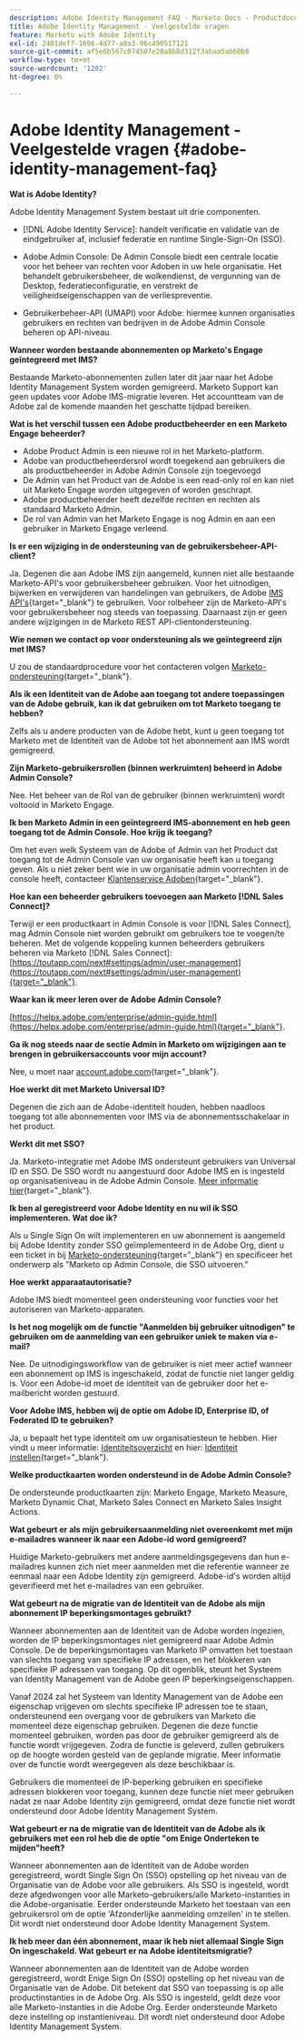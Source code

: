 ```yaml
---
description: Adobe Identity Management FAQ - Marketo Docs - Productdocumentatie
title: Adobe Identity Management - Veelgestelde vragen
feature: Marketo with Adobe Identity
exl-id: 2401def7-1696-4d77-a8a3-96c490517121
source-git-commit: af5e6b567c074507e20a8b8d312f3abaa5ab60b0
workflow-type: tm+mt
source-wordcount: '1202'
ht-degree: 0%

---
```


# Adobe Identity Management - Veelgestelde vragen {#adobe-identity-management-faq}

**Wat is Adobe Identity?**

Adobe Identity Management System bestaat uit drie componenten.

* [!DNL Adobe Identity Service]: handelt verificatie en validatie van de eindgebruiker af, inclusief federatie en runtime Single-Sign-On (SSO).

* Adobe Admin Console: De Admin Console biedt een centrale locatie voor het beheer van rechten voor Adoben in uw hele organisatie. Het behandelt gebruikersbeheer, de wolkendienst, de vergunning van de Desktop, federatieconfiguratie, en verstrekt de veiligheidseigenschappen van de verliespreventie.

* Gebruikerbeheer-API (UMAPI) voor Adobe: hiermee kunnen organisaties gebruikers en rechten van bedrijven in de Adobe Admin Console beheren op API-niveau.

**Wanneer worden bestaande abonnementen op Marketo&#39;s Engage geïntegreerd met IMS?**

Bestaande Marketo-abonnementen zullen later dit jaar naar het Adobe Identity Management System worden gemigreerd. Marketo Support kan geen updates voor Adobe IMS-migratie leveren. Het accountteam van de Adobe zal de komende maanden het geschatte tijdpad bereiken.

**Wat is het verschil tussen een Adobe productbeheerder en een Marketo Engage beheerder?**

* Adobe Product Admin is een nieuwe rol in het Marketo-platform.
* Adobe van productbeheerdersrol wordt toegekend aan gebruikers die als productbeheerder in Adobe Admin Console zijn toegevoegd
* De Admin van het Product van de Adobe is een read-only rol en kan niet uit Marketo Engage worden uitgegeven of worden geschrapt.
* Adobe productbeheerder heeft dezelfde rechten en rechten als standaard Marketo Admin.
* De rol van Admin van het Marketo Engage is nog Admin en aan een gebruiker in Marketo Engage verleend.

**Is er een wijziging in de ondersteuning van de gebruikersbeheer-API-client?**

Ja. Degenen die aan Adobe IMS zijn aangemeld, kunnen niet alle bestaande Marketo-API&#39;s voor gebruikersbeheer gebruiken. Voor het uitnodigen, bijwerken en verwijderen van handelingen van gebruikers, de Adobe [IMS API&#39;s](https://www.adobe.io/apis/experienceplatform/umapi-new.html){target="_blank"} te gebruiken. Voor rolbeheer zijn de Marketo-API&#39;s voor gebruikersbeheer nog steeds van toepassing. Daarnaast zijn er geen andere wijzigingen in de Marketo REST API-clientondersteuning.

**Wie nemen we contact op voor ondersteuning als we geïntegreerd zijn met IMS?**

U zou de standaardprocedure voor het contacteren volgen [Marketo-ondersteuning](https://nation.marketo.com/t5/support/ct-p/Support){target="_blank"}.

**Als ik een Identiteit van de Adobe aan toegang tot andere toepassingen van de Adobe gebruik, kan ik dat gebruiken om tot Marketo toegang te hebben?**

Zelfs als u andere producten van de Adobe hebt, kunt u geen toegang tot Marketo met de Identiteit van de Adobe tot het abonnement aan IMS wordt gemigreerd.

**Zijn Marketo-gebruikersrollen (binnen werkruimten) beheerd in Adobe Admin Console?**

Nee. Het beheer van de Rol van de gebruiker (binnen werkruimten) wordt voltooid in Marketo Engage.

**Ik ben Marketo Admin in een geïntegreerd IMS-abonnement en heb geen toegang tot de Admin Console. Hoe krijg ik toegang?**

Om het even welk Systeem van de Adobe of Admin van het Product dat toegang tot de Admin Console van uw organisatie heeft kan u toegang geven. Als u niet zeker bent wie in uw organisatie admin voorrechten in de console heeft, contacteer [Klantenservice Adoben](https://helpx.adobe.com/contact.html){target="_blank"}.

**Hoe kan een beheerder gebruikers toevoegen aan Marketo [!DNL Sales Connect]?**

Terwijl er een productkaart in Admin Console is voor [!DNL Sales Connect], mag Admin Console niet worden gebruikt om gebruikers toe te voegen/te beheren. Met de volgende koppeling kunnen beheerders gebruikers beheren via Marketo [!DNL Sales Connect]: [https://toutapp.com/next#settings/admin/user-management](https://toutapp.com/next#settings/admin/user-management){target="_blank"}.

**Waar kan ik meer leren over de Adobe Admin Console?**

[https://helpx.adobe.com/enterprise/admin-guide.html](https://helpx.adobe.com/enterprise/admin-guide.html){target="_blank"}.

**Ga ik nog steeds naar de sectie Admin in Marketo om wijzigingen aan te brengen in gebruikersaccounts voor mijn account?**

Nee, u moet naar [account.adobe.com](https://account.adobe.com){target="_blank"}.

**Hoe werkt dit met Marketo Universal ID?**

Degenen die zich aan de Adobe-identiteit houden, hebben naadloos toegang tot alle abonnementen voor IMS via de abonnementsschakelaar in het product.

**Werkt dit met SSO?**

Ja. Marketo-integratie met Adobe IMS ondersteunt gebruikers van Universal ID en SSO. De SSO wordt nu aangestuurd door Adobe IMS en is ingesteld op organisatieniveau in de Adobe Admin Console. [Meer informatie hier](https://helpx.adobe.com/enterprise/using/set-up-identity.html){target="_blank"}.

**Ik ben al geregistreerd voor Adobe Identity en nu wil ik SSO implementeren. Wat doe ik?**

Als u Single Sign On wilt implementeren en uw abonnement is aangemeld bij Adobe Identity zonder SSO geïmplementeerd in de Adobe Org, dient u een ticket in bij [Marketo-ondersteuning](https://nation.marketo.com/){target="_blank"} en specificeer het onderwerp als &quot;Marketo op Admin Console, die SSO uitvoeren.&quot;

**Hoe werkt apparaatautorisatie?**

Adobe IMS biedt momenteel geen ondersteuning voor functies voor het autoriseren van Marketo-apparaten.

**Is het nog mogelijk om de functie &quot;Aanmelden bij gebruiker uitnodigen&quot; te gebruiken om de aanmelding van een gebruiker uniek te maken via e-mail?**

Nee. De uitnodigingsworkflow van de gebruiker is niet meer actief wanneer een abonnement op IMS is ingeschakeld, zodat de functie niet langer geldig is. Voor een Adobe-id moet de identiteit van de gebruiker door het e-mailbericht worden gestuurd.

**Voor Adobe IMS, hebben wij de optie om Adobe ID, Enterprise ID, of Federated ID te gebruiken?**

Ja, u bepaalt het type identiteit om uw organisatiesteun te hebben. Hier vindt u meer informatie: [Identiteitsoverzicht](https://helpx.adobe.com/enterprise/using/identity.html) en hier: [Identiteit instellen](https://helpx.adobe.com/enterprise/using/set-up-identity.html){target="_blank"}.

**Welke productkaarten worden ondersteund in de Adobe Admin Console?**

De ondersteunde productkaarten zijn: Marketo Engage, Marketo Measure, Marketo Dynamic Chat, Marketo Sales Connect en Marketo Sales Insight Actions.

**Wat gebeurt er als mijn gebruikersaanmelding niet overeenkomt met mijn e-mailadres wanneer ik naar een Adobe-id word gemigreerd?**

Huidige Marketo-gebruikers met andere aanmeldingsgegevens dan hun e-mailadres kunnen zich niet meer aanmelden met die referentie wanneer ze eenmaal naar een Adobe Identity zijn gemigreerd. Adobe-id&#39;s worden altijd geverifieerd met het e-mailadres van een gebruiker.

**Wat gebeurt na de migratie van de Identiteit van de Adobe als mijn abonnement IP beperkingsmontages gebruikt?**

Wanneer abonnementen aan de Identiteit van de Adobe worden ingezien, worden de IP beperkingsmontages niet gemigreerd naar Adobe Admin Console. De de beperkingsmontages van Marketo IP omvatten het toestaan van slechts toegang van specifieke IP adressen, en het blokkeren van specifieke IP adressen van toegang. Op dit ogenblik, steunt het Systeem van Identity Management van de Adobe geen IP beperkingseigenschappen.

Vanaf 2024 zal het Systeem van Identity Management van de Adobe een eigenschap vrijgeven om slechts specifieke IP adressen toe te staan, ondersteunend een overgang voor de gebruikers van Marketo die momenteel deze eigenschap gebruiken. Degenen die deze functie momenteel gebruiken, worden pas door de gebruiker gemigreerd als de functie wordt vrijgegeven. Zodra de functie is geleverd, zullen gebruikers op de hoogte worden gesteld van de geplande migratie. Meer informatie over de functie wordt weergegeven als deze beschikbaar is.

Gebruikers die momenteel de IP-beperking gebruiken en specifieke adressen blokkeren voor toegang, kunnen deze functie niet meer gebruiken nadat ze naar Adobe Identity zijn gemigreerd, omdat deze functie niet wordt ondersteund door Adobe Identity Management System.

**Wat gebeurt er na de migratie van de Identiteit van de Adobe als ik gebruikers met een rol heb die de optie &quot;om Enige Onderteken te mijden&quot;heeft?**

Wanneer abonnementen aan de Identiteit van de Adobe worden geregistreerd, wordt Single Sign On (SSO) opstelling op het niveau van de Organisatie van de Adobe voor alle gebruikers. Als SSO is ingesteld, wordt deze afgedwongen voor alle Marketo-gebruikers/alle Marketo-instanties in die Adobe-organisatie. Eerder ondersteunde Marketo het toestaan van een gebruikersrol om de optie &#39;Afzonderlijke aanmelding omzeilen&#39; in te stellen. Dit wordt niet ondersteund door Adobe Identity Management System.

**Ik heb meer dan één abonnement, maar ik heb niet allemaal Single Sign On ingeschakeld. Wat gebeurt er na Adobe identiteitsmigratie?**

Wanneer abonnementen aan de Identiteit van de Adobe worden geregistreerd, wordt Enige Sign On (SSO) opstelling op het niveau van de Organisatie van de Adobe. Dit betekent dat SSO van toepassing is op alle productinstanties in de Adobe Org. Als SSO is ingesteld, geldt deze voor alle Marketo-instanties in die Adobe Org. Eerder ondersteunde Marketo deze instelling op instantieniveau. Dit wordt niet ondersteund door Adobe Identity Management System.
